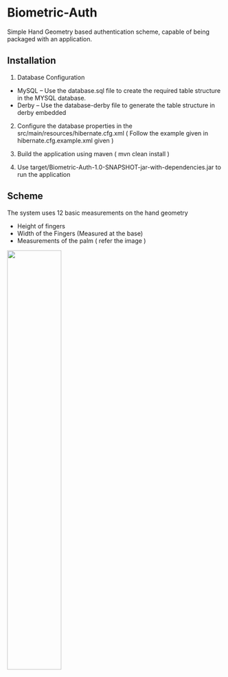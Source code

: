 # Biometric-Auth

Simple Hand Geometry based authentication scheme, capable of being packaged with an application. 

## Installation 

1. Database Configuration
  - MySQL – Use the database.sql file to create the required table structure in the MYSQL database.
  - Derby – Use the database-derby file to generate the table structure in derby embedded

2. Configure the database properties in the src/main/resources/hibernate.cfg.xml ( Follow the example given in hibernate.cfg.example.xml given ) 

3. Build the application using maven ( mvn clean install )

4. Use target/Biometric-Auth-1.0-SNAPSHOT-jar-with-dependencies.jar  to run the application 

## Scheme

The system uses 12 basic measurements on the hand geometry
- Height of fingers
- Width of the Fingers (Measured at the base) 
- Measurements of the palm ( refer the image ) 

<img src="https://raw.githubusercontent.com/mahanama94/Biometric-Auth/master/Hand-biometric-auth.jpg" width="50%">

